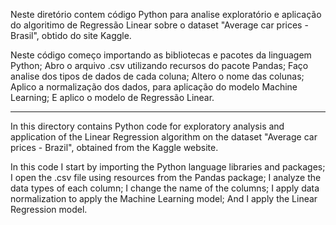 Neste diretório contem código Python para analise exploratório e aplicação do algoritimo de Regressão Linear sobre o dataset "Average car prices - Brasil", obtido do site Kaggle.

Neste código começo importando as bibliotecas e pacotes da linguagem Python;
Abro o arquivo .csv utilizando recursos do pacote Pandas;
Faço analise dos tipos de dados de cada coluna;
Altero o nome das colunas;
Aplico a normalização dos dados, para aplicação do modelo Machine Learning;
E aplico o modelo de Regressão Linear.


--------------------------------------------------------------------------------------------------


In this directory contains Python code for exploratory analysis and application of the Linear Regression algorithm on the dataset "Average car prices - Brazil", obtained from the Kaggle website.

In this code I start by importing the Python language libraries and packages;
I open the .csv file using resources from the Pandas package;
I analyze the data types of each column;
I change the name of the columns;
I apply data normalization to apply the Machine Learning model;
And I apply the Linear Regression model.
